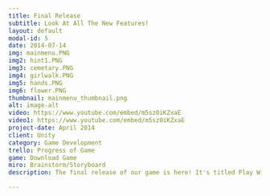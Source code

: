 ```yaml
---
title: Final Release
subtitle: Look At All The New Features!
layout: default
modal-id: 5
date: 2014-07-14
img: mainmenu.PNG
img2: hint1.PNG
img3: cemetary.PNG
img4: girlwalk.PNG
img5: hands.PNG
img6: flower.PNG
thumbnail: mainmenu_thumbnail.png
alt: image-alt
video: https://www.youtube.com/embed/m5sz0iKZxaE
video1: https://www.youtube.com/embed/m5sz0iKZxaE
project-date: April 2014
client: Unity
category: Game Development
trello: Progress of Game
game: Download Game
miro: Brainstorm/Storyboard
description: The final release of our game is here! It's titled Play With Me and the game concept where its set in a dense forest with beautiful scenery was instantly submerged by a sudden thick fog. There were screams in the fog, and It's like death is plundering every survivor's life. The player is lost in the foggy forest where he finds a unusual girl talking to him, once encountered the player runs deeper into the forest where he has to find clues about what's going on currently to piece together a story while also finding a way to escape the forest by collecting items and needs to avoid the crisis in the forest. It involves a examination system, inventory, etc. that allowed players to feel that they are actually in the forest. Beware when collecting these items as it may anger the girl and will take your life by force.

---
```

